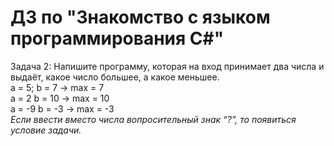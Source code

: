 # ДЗ по "Знакомство с языком программирования С#"
Задача 2: Напишите программу, которая на вход принимает два числа и выдаёт, какое число большее, а какое меньшее.  
a = 5; b = 7 -> max = 7  
a = 2 b = 10 -> max = 10  
a = -9 b = -3 -> max = -3  
*Если ввести вместо числа вопросительный знак “?”, то появиться условие задачи.*
